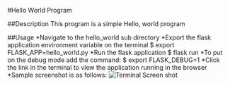 #Hello World Program

##Description
	This program is a simple Hello, world program

##Usage
	*Navigate to the hello_world sub directory
	*Export the flask application environment variable on the terminal
		$ export FLASK_APP=hello_world.py
	*Run the flask application
		$ flask run
	*To put on the debug mode add the command:
		$ export FLASK_DEBUG=1
	*Click the link in the terminal to view the application running in the browser
	*Sample screenshot is as follows:
	![ Terminal Screen shot]()


